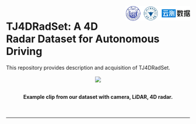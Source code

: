 <img src="docs/logo/logo.png" align="right" width="35%">
 
# TJ4DRadSet: A 4D Radar Dataset for Autonomous Driving

This repository provides description and acquisition of TJ4DRadSet.

<div align="center">
<figure>
<img src="docs/figures/exampl1.gif" align="center" width="700"/>
</figure>
<br clear="left"/>
<b>Example clip from our dataset with camera, LiDAR, 4D radar.</b>
</div>
<br>
<br>

---
